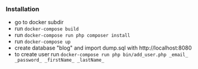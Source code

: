 ### Installation
- go to docker subdir
- run ```docker-compose build```
- run ```docker-compose run php composer install```
- run ```docker-compose up```
- create database "blog" and import dump.sql with http://localhost:8080
- to create user run ```docker-compose run php bin/add_user.php _email_ _password_ _firstName_ _lastName_```

